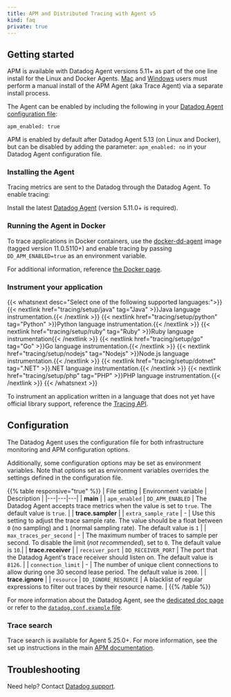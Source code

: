 ```yaml
---
title: APM and Distributed Tracing with Agent v5
kind: faq
private: true
---
```


## Getting started

APM is available with Datadog Agent versions 5.11+ as part of the one line install for the Linux and Docker Agents. [Mac][1] and [Windows][2] users must perform a manual install of the APM Agent (aka Trace Agent) via a separate install process.

The Agent can be enabled by including the following in your [Datadog Agent configuration file][3]:
```
apm_enabled: true
```

<div class="alert alert-info">
APM is enabled by default after Datadog Agent 5.13 (on Linux and Docker), but can be disabled by adding the parameter: <code>apm_enabled: no</code> in your Datadog Agent configuration file.
</div>

### Installing the Agent

Tracing metrics are sent to the Datadog through the Datadog Agent. To enable tracing:

Install the latest [Datadog Agent][4] (version 5.11.0+ is required).

### Running the Agent in Docker

To trace applications in Docker containers, use the [docker-dd-agent][5] image (tagged version 11.0.5110+) and enable tracing by passing `DD_APM_ENABLED=true` as an environment variable.

For additional information, reference [the Docker page][6].

### Instrument your application

{{< whatsnext desc="Select one of the following supported languages:">}}
    {{< nextlink href="tracing/setup/java" tag="Java" >}}Java language instrumentation.{{< /nextlink >}}
    {{< nextlink href="tracing/setup/python" tag="Python" >}}Python language instrumentation.{{< /nextlink >}}
    {{< nextlink href="tracing/setup/ruby" tag="Ruby" >}}Ruby language instrumentation{{< /nextlink >}}
    {{< nextlink href="tracing/setup/go" tag="Go" >}}Go language instrumentation.{{< /nextlink >}}
    {{< nextlink href="tracing/setup/nodejs" tag="Nodejs" >}}Node.js language instrumentation.{{< /nextlink >}}
    {{< nextlink href="tracing/setup/dotnet" tag=".NET" >}}.NET language instrumentation.{{< /nextlink >}}
    {{< nextlink href="tracing/setup/php" tag="PHP" >}}PHP language instrumentation.{{< /nextlink >}}
{{< /whatsnext >}}

To instrument an application written in a language that does not yet have official library support, reference the [Tracing API][11].

## Configuration

The Datadog Agent uses the configuration file for both infrastructure monitoring and APM configuration options.

Additionally, some configuration options may be set as environment variables. Note that options set as environment variables overrides the settings defined in the configuration file.

{{% table responsive="true" %}}
| File setting | Environment variable | Description |
|---|---|---|
| **main** |
| `apm_enabled` | `DD_APM_ENABLED` | The Datadog Agent accepts trace metrics when the value is set to `true`. The default value is `true`. |
| **trace.sampler** |
| `extra_sample_rate` | - | Use this setting to adjust the trace sample rate. The value should be a float between `0` (no sampling) and `1` (normal sampling rate). The default value is `1` |
| `max_traces_per_second` | - | The maximum number of traces to sample per second. To disable the limit (*not recommended*), set to `0`. The default value is `10`.|
| **trace.receiver** |
| `receiver_port` | `DD_RECEIVER_PORT` | The port that the Datadog Agent's trace receiver should listen on. The default value is `8126`. |
| `connection_limit` | - | The number of unique client connections to allow during one 30 second lease period. The default value is `2000`. |
| **trace.ignore** |
| `resource` | `DD_IGNORE_RESOURCE` | A blacklist of regular expressions to filter out traces by their resource name. |
{{% /table %}}

For more information about the Datadog Agent, see the [dedicated doc page][12] or refer to the [`datadog.conf.example` file][13].

### Trace search
Trace search is available for Agent 5.25.0+. For more information, see the set up instructions in the main [APM documentation][18].

## Troubleshooting
Need help? Contact [Datadog support][17].


[1]: https://github.com/DataDog/datadog-trace-agent#run-on-osx
[2]: https://github.com/DataDog/datadog-trace-agent#run-on-windows
[3]: /agent/faq/where-is-the-configuration-file-for-the-agent
[4]: https://app.datadoghq.com/account/settings#agent
[5]: https://hub.docker.com/r/datadog/docker-dd-agent/
[6]: /tracing/docker
[11]: /api/?lang=console#traces
[12]: /agent/
[13]: https://github.com/DataDog/dd-agent/blob/master/datadog.conf.example
[14]: https://datadoghq.slack.com/messages/apm
[15]: http://chat.datadoghq.com
[16]: /developers/libraries/#community-tracing-apm-libraries
[17]: https://docs.datadoghq.com/help/
[18]: /tracing/setup/?tab=agent5250#trace-search
